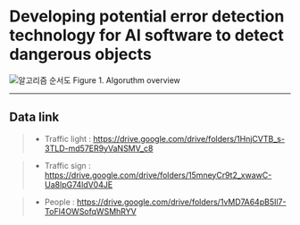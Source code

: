 # Developing potential error detection technology for AI software to detect dangerous objects

![알고리즘 순서도](https://github.com/sjc4197/Potential_error_detection_system_for_AI-Software/assets/63084925/9625cf52-7391-4abc-8b69-e55fc7afa198)
Figure 1. Algoruthm overview

<hr>

## Data link

> - Traffic light : https://drive.google.com/drive/folders/1HnjCVTB_s-3TLD-md57ER9yVaNSMV_c8

> - Traffic sign : https://drive.google.com/drive/folders/15mneyCr9t2_xwawC-Ua8lpG74ldV04JE

> - People : https://drive.google.com/drive/folders/1vMD7A64pB5Il7-ToFl4OWSofqWSMhRYV
